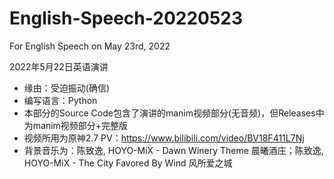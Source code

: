 # English-Speech-20220523
For English Speech on May 23rd, 2022

2022年5月22日英语演讲

- 缘由：受迫振动(确信)
- 编写语言：Python
- 本部分的Source Code包含了演讲的manim视频部分(无音频)，但Releases中为manim视频部分+完整版
- 视频所用为原神2.7 PV：https://www.bilibili.com/video/BV18F411L7Nj 
- 背景音乐为：陈致逸, HOYO-MiX - Dawn Winery Theme 晨曦酒庄；陈致逸, HOYO-MiX - The City Favored By Wind 风所爱之城
